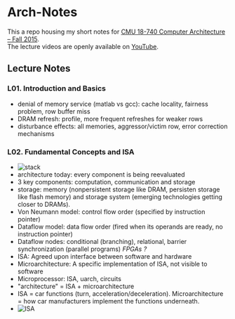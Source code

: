 # Arch-Notes
This a repo housing my short notes for [CMU 18-740 Computer Architecture – Fall 2015](http://www.ece.cmu.edu/~ece740/f15/doku.php).  
The lecture videos are openly available on [YouTube](https://www.youtube.com/playlist?list=PL5PHm2jkkXmi5CxxI7b3JCL1TWybTDtKq).

## Lecture Notes

### L01. Introduction and Basics

- denial of memory service (matlab vs gcc): cache locality, fairness problem, row buffer miss
- DRAM refresh: profile, more frequent refreshes for weaker rows
- disturbance effects: all memories, aggressor/victim row, error correction mechanisms

### L02. Fundamental Concepts and ISA

- ![stack](http://i.imgur.com/VLOMeV1.png)
- architecture today: every component is being reevaluated
- 3 key components: computation, communication and storage
- storage: memory (nonpersistent storage like DRAM, persisten storage like flash memory) and storage system (emerging technologies getting closer to DRAMs).
- Von Neumann model: control flow order (specified by instruction pointer)
- Dataflow model: data flow order (fired when its operands are ready, no instruction pointer)
- Dataflow nodes: conditional (branching), relational, barrier synchronization (parallel programs)
*FPGAs ?*
- ISA: Agreed upon interface between software and hardware
- Microarchitecture: A specific implementation of ISA, not visible to software
- Microprocessor: ISA, uarch, circuits
- "architecture" = ISA + microarchitecture
- ISA = car functions (turn, acceleration/deceleration). Microarchitecture = how car manufacturers implement the functions underneath.
- ![ISA](http://i.imgur.com/M1TPhNV.png)